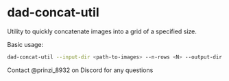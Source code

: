 # dad-concat-util

Utility to quickly concatenate images into a grid of a specified size. 

Basic usage:

``` sh
dad-concat-util --input-dir <path-to-images> --n-rows <N> --output-dir <...> 
```

Contact @prinzi_8932 on Discord for any questions

